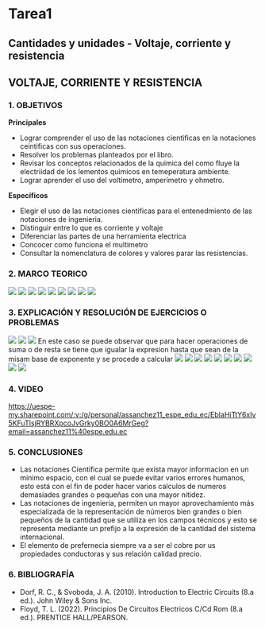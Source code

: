 # Tarea1
## Cantidades y unidades - Voltaje, corriente y resistencia
## VOLTAJE, CORRIENTE Y RESISTENCIA
### 1.	OBJETIVOS
**Principales**

 - Lograr comprender el uso de las notaciones cientificas en la notaciones ceintificas con sus operaciones.
 - Resolver los problemas planteados por el libro.
 - Revisar los conceptos relacionados de la quimica del como fluye la electriidad de los lementos quimicos en temeperatura ambiente.
 - Lograr aprender el uso del voltímetro, amperímetro y ohmetro. 

**Específicos**

- Elegir el uso de las notaciones cientificas para el entenedmiento de las notaciones de ingenieria.
- Distinguir entre lo que es corriente y voltaje
- Diferenciar las partes de una herramienta electrica
- Concocer como funciona el multimetro
- Consultar la nomenclatura de colores y valores parar las resistencias.

### 2. MARCO TEORICO
![](https://github.com/SanchezMaiAndresSebastian/Tarea1/blob/main/Foto/1.jpeg)
![](https://github.com/SanchezMaiAndresSebastian/Tarea1/blob/main/Foto/2.png)
![](https://github.com/SanchezMaiAndresSebastian/Tarea1/blob/main/Foto/3.png)
![](https://github.com/SanchezMaiAndresSebastian/Tarea1/blob/main/Foto/4.jpg)
![](https://github.com/SanchezMaiAndresSebastian/Tarea1/blob/main/Foto/5.png)
![](https://github.com/SanchezMaiAndresSebastian/Tarea1/blob/main/Foto/6.jpg)
![](https://github.com/SanchezMaiAndresSebastian/Tarea1/blob/main/Foto/7.png)
![](https://github.com/SanchezMaiAndresSebastian/Tarea1/blob/main/Foto/8.webp)
![](https://github.com/SanchezMaiAndresSebastian/Informe-laboratorio/blob/main/Fotos/30.jpg)

### 3. EXPLICACIÓN Y RESOLUCIÓN DE EJERCICIOS O PROBLEMAS
![](https://github.com/SanchezMaiAndresSebastian/Tarea1/blob/main/Foto/Tarea%201-%20Fund.%20de%20Circuitos%202022a_page-0001.jpg)
![](https://github.com/SanchezMaiAndresSebastian/Tarea1/blob/main/Foto/Tarea%201-%20Fund.%20de%20Circuitos%202022a_page-0002.jpg)
![](https://github.com/SanchezMaiAndresSebastian/Tarea1/blob/main/Foto/Tarea%201-%20Fund.%20de%20Circuitos%202022a_page-0003.jpg)
En este caso se puede observar que para hacer operaciones de suma o de resta se tiene que igualar la expresion hasta que sean de la misam base de exponente y se procede a calcular
![](https://github.com/SanchezMaiAndresSebastian/Tarea1/blob/main/Foto/Tarea%201-%20Fund.%20de%20Circuitos%202022a_page-0004.jpg)
![](https://github.com/SanchezMaiAndresSebastian/Tarea1/blob/main/Foto/Tarea%201-%20Fund.%20de%20Circuitos%202022a_page-0005.jpg)
![](https://github.com/SanchezMaiAndresSebastian/Tarea1/blob/main/Foto/Tarea%201-%20Fund.%20de%20Circuitos%202022a_page-0006.jpg)
![](https://github.com/SanchezMaiAndresSebastian/Tarea1/blob/main/Foto/Tarea%201-%20Fund.%20de%20Circuitos%202022a_page-0007.jpg)
![](https://github.com/SanchezMaiAndresSebastian/Tarea1/blob/main/Foto/Tarea%201-%20Fund.%20de%20Circuitos%202022a_page-0008.jpg)
![](https://github.com/SanchezMaiAndresSebastian/Tarea1/blob/main/Foto/Tarea%201-%20Fund.%20de%20Circuitos%202022a_page-0009.jpg)
![](https://github.com/SanchezMaiAndresSebastian/Tarea1/blob/main/Foto/Tarea%201-%20Fund.%20de%20Circuitos%202022a_page-0010.jpg)
![](https://github.com/SanchezMaiAndresSebastian/Tarea1/blob/main/Foto/Tarea%201-%20Fund.%20de%20Circuitos%202022a_page-0011.jpg)
![](https://github.com/SanchezMaiAndresSebastian/Tarea1/blob/main/Foto/Tarea%201-%20Fund.%20de%20Circuitos%202022a_page-0012.jpg)
![](https://github.com/SanchezMaiAndresSebastian/Tarea1/blob/main/Foto/Tarea%201-%20Fund.%20de%20Circuitos%202022a_page-0013.jpg)

### 4. VIDEO

https://uespe-my.sharepoint.com/:v:/g/personal/assanchez11_espe_edu_ec/EbIaHiTtY6xIv5KFuTlsjRYBRXpcoJvGrky0BO0A6MrGeg?email=assanchez11%40espe.edu.ec

### 5. CONCLUSIONES
- Las notaciones Cientifica permite que exista mayor informacion en un minimo espacio, con el cual se puede evitar varios errores humanos, esto está con el fin de poder hacer varios calculos de numeros demasiades grandes o pequeñas con una mayor nitidez.
- Las notaciones de ingenieria, permiten un mayor aprovechamiento más especializada de la representación de números bien grandes o bien pequeños de la cantidad que se utiliza en los campos técnicos y esto se representa mediante un prefijo a la expresión de la cantidad del sistema internacional.
- El elemento de prefernecia siempre va a ser el cobre por us propiedades conductoras y sus relación calidad precio.
### 6. BIBLIOGRAFÍA
- Dorf, R. C., & Svoboda, J. A. (2010). Introduction to Electric Circuits (8.a ed.). John Wiley & Sons Inc.
- Floyd, T. L. (2022). Principios De Circuitos Electricos C/Cd Rom (8.a ed.). PRENTICE HALL/PEARSON.
